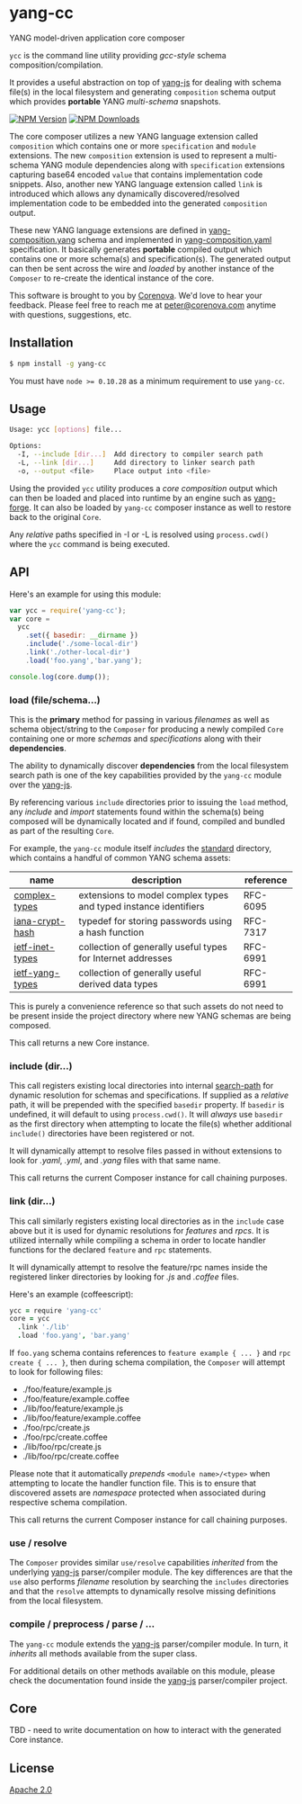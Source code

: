 # yang-cc 

YANG model-driven application core composer

`ycc` is the command line utility providing *gcc-style* schema
composition/compilation.

It provides a useful abstraction on top of
[yang-js](http://github.com/saintkepha/yang-js) for dealing with
schema file(s) in the local filesystem and generating `composition`
schema output which provides **portable** YANG *multi-schema*
snapshots.

  [![NPM Version][npm-image]][npm-url]
  [![NPM Downloads][downloads-image]][downloads-url]

The core composer utilizes a new YANG language extension called
`composition` which contains one or more `specification` and `module`
extensions.  The new `composition` extension is used to represent a
multi-schema YANG module dependencies along with `specification`
extensions capturing base64 encoded `value` that contains
implementation code snippets.  Also, another new YANG language
extension called `link` is introduced which allows any dynamically
discovered/resolved implementation code to be embedded into the
generated `composition` output.

These new YANG language extensions are defined in
[yang-composition.yang](./yang-composition.yang) schema and
implemented in [yang-composition.yaml](./yang-composition.yaml)
specification. It basically generates **portable** compiled output
which contains one or more schema(s) and specification(s). The
generated output can then be sent across the wire and *loaded* by
another instance of the `Composer` to re-create the identical instance
of the core.

This software is brought to you by
[Corenova](http://www.corenova.com).  We'd love to hear your feedback.
Please feel free to reach me at <peter@corenova.com> anytime with
questions, suggestions, etc.

## Installation
```bash
$ npm install -g yang-cc
```
You must have `node >= 0.10.28` as a minimum requirement to use
`yang-cc`.

## Usage
```bash
Usage: ycc [options] file...

Options:
  -I, --include [dir...]  Add directory to compiler search path
  -L, --link [dir...]     Add directory to linker search path
  -o, --output <file>     Place output into <file>
```

Using the provided `ycc` utility produces a *core composition* output
which can then be loaded and placed into runtime by an engine such as
[yang-forge](https://github.com/corenova/yang-forge).  It can also be
loaded by `yang-cc` composer instance as well to restore back to the
original `Core`.

Any *relative* paths specified in -I or -L is resolved using
`process.cwd()` where the `ycc` command is being executed.

## API

Here's an example for using this module:

```js
var ycc = require('yang-cc');
var core = 
  ycc
    .set({ basedir: __dirname })
    .include('./some-local-dir')
    .link('./other-local-dir')
    .load('foo.yang','bar.yang');

console.log(core.dump());
```

### load (file/schema...)

This is the **primary** method for passing in various *filenames* as
well as schema object/string to the `Composer` for producing a newly
compiled `Core` containing one or more *schemas* and *specifications*
along with their **dependencies**.

The ability to dynamically discover **dependencies** from the local
filesystem search path is one of the key capabilities provided by the
`yang-cc` module over the
[yang-js](https://github.com/saintkepha/yang-js).

By referencing various `include` directories prior to issuing the
`load` method, any *include* and *import* statements found within
the schema(s) being composed will be dynamically located and if found,
compiled and bundled as part of the resulting `Core`.

For example, the `yang-cc` module itself *includes* the
[standard](./standard) directory, which contains a handful of common
YANG schema assets:

name | description | reference
--- | --- | ---
[complex-types](standard/complex-types.yang) | extensions to model complex types and typed instance identifiers | RFC-6095
[iana-crypt-hash](standard/iana-crypt-hash.yang) | typedef for storing passwords using a hash function | RFC-7317
[ietf-inet-types](standard/ietf-inet-types.yang) | collection of generally useful types for Internet addresses | RFC-6991
[ietf-yang-types](standard/ietf-yang-types.yang) | collection of generally useful derived data types | RFC-6991

This is purely a convenience reference so that such assets do not need
to be present inside the project directory where new YANG schemas are
being composed.

This call returns a new Core instance.

### include (dir...)

This call registers existing local directories into internal
[search-path](https://github.com/saintkepha/search-path) for dynamic
resolution for schemas and specifications. If supplied as a *relative*
path, it will be prepended with the specified `basedir` property.  If
`basedir` is undefined, it will default to using `process.cwd()`.  It
will *always* use `basedir` as the first directory when attempting to
locate the file(s) whether additional `include()` directories have
been registered or not.

It will dynamically attempt to resolve files passed in without
extensions to look for *.yaml*, *.yml*, and *.yang* files with that
same name.

This call returns the current Composer instance for call chaining
purposes.

### link (dir...)

This call similarly registers existing local directories as in the
`include` case above but it is used for dynamic resolutions for
*features* and *rpcs*.  It is utilized internally while compiling a
schema in order to locate handler functions for the declared `feature`
and `rpc` statements.

It will dynamically attempt to resolve the feature/rpc names inside
the registered linker directories by looking for *.js* and *.coffee*
files.

Here's an example (coffeescript):
```coffeescript
ycc = require 'yang-cc'
core = ycc
  .link './lib'
  .load 'foo.yang', 'bar.yang'
```

If `foo.yang` schema contains references to `feature example { ... }`
and `rpc create { ... }`, then during schema compilation, the
`Composer` will attempt to look for following files:

- ./foo/feature/example.js
- ./foo/feature/example.coffee
- ./lib/foo/feature/example.js
- ./lib/foo/feature/example.coffee
- ./foo/rpc/create.js
- ./foo/rpc/create.coffee
- ./lib/foo/rpc/create.js
- ./lib/foo/rpc/create.coffee

Please note that it automatically *prepends* `<module name>/<type>` when
attempting to locate the handler function file.  This is to ensure
that discovered assets are *namespace* protected when associated
during respective schema compilation.

This call returns the current Composer instance for call chaining
purposes.

### use / resolve

The `Composer` provides similar `use/resolve` capabilities *inherited*
from the underlying [yang-js](https://github.com/saintkepha/yang-js)
parser/compiler module.  The key differences are that the `use` also
performs *filename* resolution by searching the `includes` directories
and that the `resolve` attempts to dynamically resolve missing
definitions from the local filesystem.

### compile / preprocess / parse / ...

The `yang-cc` module extends the
[yang-js](https://github.com/saintkepha/yang-js) parser/compiler
module.  In turn, it *inherits* all methods available from the super
class.

For additional details on other methods available on this module,
please check the documentation found inside the
[yang-js](https://github.com/saintkepha/yang-js) parser/compiler
project.

## Core

TBD - need to write documentation on how to interact with the
generated Core instance.

## License
  [Apache 2.0](LICENSE)

[npm-image]: https://img.shields.io/npm/v/yang-cc.svg
[npm-url]: https://npmjs.org/package/yang-cc
[downloads-image]: https://img.shields.io/npm/dm/yang-cc.svg
[downloads-url]: https://npmjs.org/package/yang-cc
